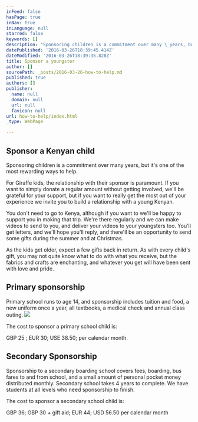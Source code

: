 ```yaml
---
inFeed: false
hasPage: true
inNav: true
inLanguage: null
starred: false
keywords: []
description: "Sponsoring children is a commitment over many \_years, but it's one of the most rewarding ways to help."
datePublished: '2016-03-26T18:39:45.414Z'
dateModified: '2016-03-26T18:39:35.828Z'
title: Sponsor a youngster
author: []
sourcePath: _posts/2016-03-26-how-to-help.md
published: true
authors: []
publisher:
  name: null
  domain: null
  url: null
  favicon: null
url: how-to-help/index.html
_type: WebPage

---
```

## Sponsor a Kenyan child

Sponsoring children is a commitment over many  years, but it's one of the most rewarding ways to help.

For Giraffe kids, the relationship with their sponsor is paramount. If you want to simply donate a regular amount without getting involved, we'll be grateful for your support, but if you want to really get the most out of your experience we invite you to build a relationship with  a young Kenyan.

You don't need to go to Kenya, although if you want to we'll be happy to support you in making that trip.  We're there regularly and we can make videos to send to you, and deliver  your videos to your youngsters too. You'll get letters, and we'll hope you'll reply, and there'll be an opportunity to send some gifts during the summer and at Christmas.  

As the kids get older, expect a few gifts back in return.  As with every child's gift, you may not quite know what to do with what you receive, but the fabrics and crafts are enchanting, and whatever you get will have been sent with love and pride.

## Primary sponsorship

Primary school runs to age 14, and sponsorship includes tuition and food, a new uniform once a year, all textbooks, a medical check and annual class outing.
![](https://the-grid-user-content.s3-us-west-2.amazonaws.com/a48d9603-2fdb-403c-a3cf-e936b35f56f3.jpg)

The cost to sponsor a primary school child is:

GBP 25 ; EUR 30;  USE 38.50;  per calendar month.

## Secondary Sponsorship

Sponsorship to a secondary boarding school covers fees, boarding, bus fares to and from school, and a small amount of personal pocket money distributed monthly. Secondary school takes 4 years to complete. We have students at all levels who need sponsorship to finish.

The cost to sponsor a secondary school child is:

GBP 36;  GBP 30 + gift aid;  EUR 44;  USD 56.50 per calendar month